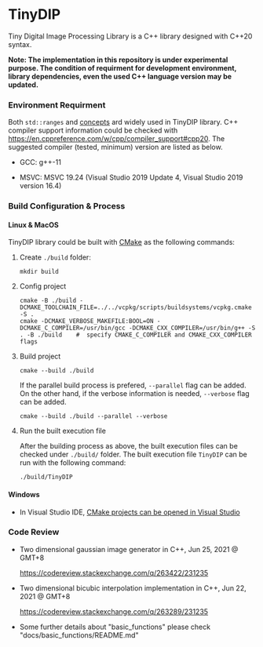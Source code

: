 # TinyDIP

Tiny Digital Image Processing Library is a C++ library designed with C++20 syntax.

**Note: The implementation in this repository is under experimental purpose. The condition of requirment for development environment, library dependencies, even the used C++ language version may be updated.**

### Environment Requirment

Both `std::ranges` and [concepts](https://en.cppreference.com/w/cpp/language/constraints) ard widely used in TinyDIP library. C++ compiler support information could be checked with https://en.cppreference.com/w/cpp/compiler_support#cpp20. The suggested compiler (tested, minimum) version are listed as below.

- GCC: g++-11

- MSVC: MSVC 19.24 (Visual Studio 2019 Update 4, Visual Studio 2019 version 16.4)

### Build Configuration & Process

#### Linux & MacOS

TinyDIP library could be built with [CMake](https://cmake.org/) as the following commands:

1. Create `./build` folder:
  
    ```shell
    mkdir build
    ```

2. Config project
    
    ```shell
    cmake -B ./build -DCMAKE_TOOLCHAIN_FILE=../../vcpkg/scripts/buildsystems/vcpkg.cmake -S .
    cmake -DCMAKE_VERBOSE_MAKEFILE:BOOL=ON -DCMAKE_C_COMPILER=/usr/bin/gcc -DCMAKE_CXX_COMPILER=/usr/bin/g++ -S . -B ./build    #  specify CMAKE_C_COMPILER and CMAKE_CXX_COMPILER flags
    ```

3. Build project
    
    ```shell
    cmake --build ./build
    ```

    If the parallel build process is prefered, `--parallel` flag can be added. On the other hand, if the verbose information is needed, `--verbose` flag can be added.

    ```shell
    cmake --build ./build --parallel --verbose
    ```

4. Run the built execution file

    After the building process as above, the built execution files can be checked under `./build/` folder. The built execution file `TinyDIP` can be run with the following command:

    ```shell
    ./build/TinyDIP
    ```

#### Windows

- In Visual Studio IDE, [CMake projects can be opened in Visual Studio](https://docs.microsoft.com/en-us/cpp/build/cmake-projects-in-visual-studio?view=msvc-170)

### Code Review

- Two dimensional gaussian image generator in C++, Jun 25, 2021 @ GMT+8
  
  https://codereview.stackexchange.com/q/263422/231235

- Two dimensional bicubic interpolation implementation in C++, Jun 22, 2021 @ GMT+8
  
  https://codereview.stackexchange.com/q/263289/231235
  
- Some further details about "basic_functions" please check "docs/basic_functions/README.md"


